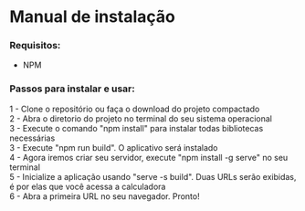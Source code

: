 # Manual de instalação

### Requisitos:

- NPM

### Passos para instalar e usar:

1 - Clone o repositório ou faça o download do projeto compactado<br>
2 - Abra o diretorio do projeto no terminal do seu sistema operacional<br>
3 - Execute o comando "npm install" para instalar todas bibliotecas necessárias<br>
3 - Execute "npm run build". O aplicativo será instalado<br>
4 - Agora iremos criar seu servidor, execute "npm install -g serve" no seu terminal<br>
5 - Inicialize a aplicação usando "serve -s build". Duas URLs serão exibidas, é por elas que você acessa a calculadora<br>
6 - Abra a primeira URL no seu navegador. Pronto!
